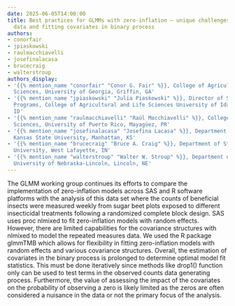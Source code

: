 ```yaml
---
date: 2025-06-05T14:00:00
title: Best practices for GLMMs with zero-inflation – unique challenges for repeated-measures
  data and fitting covariates in binary process
authors:
- conorfair
- jpiaskowski
- raulmacchiavelli
- josefinalacasa
- brucecraig
- walterstroup
authors_display:
- '{{% mention_name "conorfair" "Conor G. Fair" %}}, College of Agricultural and Environmental
  Sciences, University of Georgia, Griffin, GA'
- '{{% mention_name "jpiaskowski" "Julia Piaskowski" %}}, Director of Statistical
  Programs, College of Agricultural and Life Sciences University of Idaho, Moscow,
  ID'
- '{{% mention_name "raulmacchiavelli" "Raúl Macchiavelli" %}}, College of Agricultural
  Sciences, University of Puerto Rico, Mayagüez, PR'
- '{{% mention_name "josefinalacasa" "Josefina Lacasa" %}}, Department of Statistics,
  Kansas State University, Manhattan, KS'
- '{{% mention_name "brucecraig" "Bruce A. Craig" %}}, Department of Statistics, Purdue
  University, West Lafayette, IN'
- '{{% mention_name "walterstroup" "Walter W. Stroup" %}}, Department of Statistics,
  University of Nebraska-Lincoln, Lincoln, NE'
---
```

The GLMM working group continues its efforts to compare the implementation of zero-inflation models across SAS and R software platforms with the analysis of this data set where the counts of beneficial insects were measured weekly from sugar beet plots exposed to different insecticidal treatments following a randomized complete block design. SAS uses proc nlmixed to fit zero-inflation models with random effects. However, there are limited capabilities for the covariance structures with nlmixed to model the repeated measures data. We used the R package glmmTMB which allows for flexibility in fitting zero-inflation models with random effects and various covariance structures. Overall, the estimation of covariates in the binary process is prolonged to determine optimal model fit statistics. This must be done iteratively since methods like drop1() function only can be used to test terms in the observed counts data generating process. Furthermore, the value of assessing the impact of the covariates on the probability of observing a zero is likely limited as the zeros are often considered a nuisance in the data or not the primary focus of the analysis.
